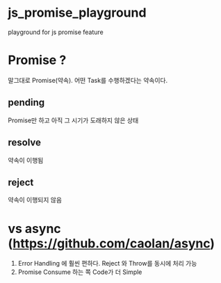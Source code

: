 # js_promise_playground
playground for js promise feature

# Promise ?
말그대로 Promise(약속). 어떤 Task를 수행하겠다는 약속이다.
## pending
Promise만 하고 아직 그 시기가 도래하지 않은 상태
## resolve
약속이 이행됨
## reject
약속이 이행되지 않음

# vs async (https://github.com/caolan/async)
1. Error Handling 에 훨씬 편하다. Reject 와 Throw를 동시에 처리 가능
2. Promise Consume 하는 쪽 Code가 더 Simple
